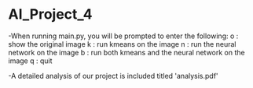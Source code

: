 # AI_Project_4

-When running main.py, you will be prompted to enter the following:
o : show the original image
k : run kmeans on the image
n : run the neural network on the image
b : run both kmeans and the neural network on the image
q : quit

-A detailed analysis of our project is included titled 'analysis.pdf'

